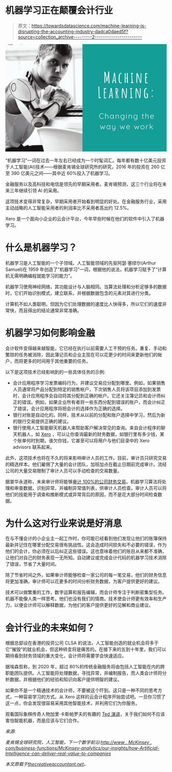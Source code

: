 # 机器学习正在颠覆会计行业

> 原文：<https://towardsdatascience.com/machine-learning-is-disrupting-the-accounting-industry-dadca0daed5f?source=collection_archive---------2----------------------->

![](img/ad8a3013564274ab2148935ce5d2dd93.png)

“机器学习”一词在过去一年左右已经成为一个时髦词汇。每年都有数十亿美元投资于人工智能(AI)技术——根据麦肯锡全球研究所的研究，2016 年的投资在 260 亿至 390 亿美元之间——其中近 60%投入了机器学习。

金融服务以及高科技和电信是领先的早期采用者。麦肯锡预测，这三个行业将在未来三年继续引领 AI 的采用。

这项技术变得非常复杂，早期采用者开始看到明显的好处。在金融服务行业，采用主动战略的人工智能采用者的利润率比不采用者高出约 12.5%。

Xero 是一个面向小企业的云会计平台，今年早些时候在他们的软件中引入了机器学习。

# 什么是机器学习？

机器学习是人工智能的一个子领域。人工智能领域的先驱阿瑟·塞缪尔(Arthur Samuel)在 1959 年创造了“机器学习”一词，根据他的说法，机器学习赋予了“计算机无需明确编程就能学习的能力”。

机器学习使用神经网络，其功能设计与人脑相同。当算法处理和分析足够多的数据时，它们开始识别模式，建立联系，并根据数据包含的元素对其进行分类。

计算机不如人类聪明，但因为它们处理数据的速度比人快得多，所以它们的速度非常快，而且得出的结论通常非常准确。

# 机器学习如何影响金融

会计软件变得越来越智能，它已经在执行以前需要人工干预的任务。重复、手动和繁琐的任务被消除，因此簿记员和企业主现在可以花更少的时间来更新他们的帐户，而将更多的时间用于其他重要的任务。

以下是这项技术已经影响到的一些具体任务的示例:

*   会计应用程序学习发票编码行为，并建议交易应分配到哪里。例如，如果销售人员通常将产品分配到特定的销售帐户，下次销售人员将该项目添加到发票时，会计应用程序会自动将其分配到正确的帐户。它还关注簿记员和会计师纠正的错误。例如，如果企业所有者将一些东西分配到错误的账户，而会计纠正了错误，会计应用程序将把会计的选择作为正确的选择。
*   银行对账是自动化的。同样，技术从以前的分配和账户选择中学习，然后为新的银行交易提供正确的建议。
*   银行使用人工智能聊天机器人来帮助客户解决常见的查询。来自会计程序的聊天机器人，如 [Xero](https://www.xero.com/blog/2017/02/artificial-intelligence-machine-learning-transform-accounting/) ，可以让你查询最新的财务数据，如银行里有多少钱，某个账单何时到期，谁欠你钱，它甚至可以将用户与他们目录中的 Xero advisors 联系起来。

此外，这项技术也将在不久的将来影响审计人员的工作。目前，审计员只研究交易的精选样本。他们雇佣了大量的会计团队，加班加点在截止日期前完成审计。流经公司的大量交易限制了审计人员可以手动检查的交易数量。

据普华永道称，未来审计师将能够[审计 100%的公司财务交易](http://ww2.cfo.com/auditing/2017/02/artificial-intelligence-audits/)。机器学习算法将处理和审查数据，识别异常，并编制异常值列表，供审计人员检查。审计人员可以将他们的技能用于调查和推断模式或异常背后的原因，而不是花大部分时间检查数据。

# 为什么这对行业来说是好消息

在与不懂会计的小企业主一起工作时，你可能已经看到他们发现让他们的账簿保持最新并记住在哪里分配交易很有挑战性。这会造成时间损失和不必要的错误，作为他们的会计，你必须在以后纠正这些错误。这也意味着他们的账目从来都不准确，让他们对自己的财务表现一无所知。自动建议或完成会计代码的机器学习技术消除了错误，节省了大量时间。

除了节省时间之外，如果审计师能够检查一家公司的每一笔交易，他们的财务信息将更加准确，审计师可以花更多的时间分析财务数据，为客户提供更好的建议。

技术可以做繁重的工作，数字运算和报告编辑，而会计师专注于判断密集型任务。机器不能像人类一样思考。他们也没有我们的情商。技术使会计师更有效率和生产力，以便会计师可以解释数据，为他们的客户提供更好的见解和商业建议。

# 会计行业的未来如何？

根据总部设在香港的投资公司 CLSA 的说法，人工智能创造的就业机会将多于它“摧毁”的就业机会，但这种转变将是痛苦的。在接下来的五到十年里，我们可以期待看到财务领域的重大变化，会计师将需要学会快速适应。

据埃森哲称，到 2020 年，超过 80%的传统金融服务将由包括人工智能在内的跨职能团队提供。人工智能将处理数据，寻找异常，并编制报告，而人类会计师将分析数据，并根据他们的经验和知识向客户提供明智的建议。

如果你不是一个精通技术的会计师，不要被这个吓到。这只是一种不同的思考方式，一种容易学习的方式。从 Xero 这样的云会计程序开始尝试吧。一旦你习惯了这一点，你会发现很容易采用其他智能技术，并利用它们为你服务。

观看国际象棋传奇人物加里·卡斯帕罗夫的有趣的 [Ted 演讲](https://www.ted.com/talks/garry_kasparov_don_t_fear_intelligent_machines_work_with_them)，关于我们如何不应该害怕智能机器，而是应该与它们合作。

*来源:*

*麦肯锡全球研究院，人工智能，下一个数字前沿:*[*http://www . McKinsey . com/business-functions/McKinsey-analytics/our-insights/how-Artificial-Intelligence-can-deliver-real-value-to-companies*](http://www.mckinsey.com/business-functions/mckinsey-analytics/our-insights/how-artificial-intelligence-can-deliver-real-value-to-companies)

*本文原载于*[*thecreativeaccountant.net*](https://thecreativeaccountant.net/machine-learning-is-disrupting-the-accounting-industry/)*。*
